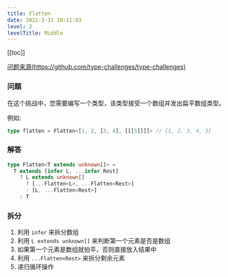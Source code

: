 ```yaml
---
title: Flatten
date: 2022-3-31 10:11:03
level: 2
levelTitle: Middle
---
```


[[toc]]

[问题来源(https://github.com/type-challenges/type-challenges)](https://github.com/FuBaooo/type-challenges/blob/master/questions/459-medium-flatten/README.zh-CN.md)

### 问题
在这个挑战中，您需要编写一个类型，该类型接受一个数组并发出扁平数组类型。

例如:
```typescript
type flatten = Flatten<[1, 2, [3, 4], [[[5]]]]> // [1, 2, 3, 4, 5]
```

### 解答
```typescript
type Flatten<T extends unknown[]> = 
  T extends [infer L, ...infer Rest]
    ? L extends unknown[]
      ? [...Flatten<L>, ...Flatten<Rest>]
      : [L, ...Flatten<Rest>]
    : T
```

### 拆分
1. 利用 `infer` 来拆分数组
2. 利用 `L extends unknown[]` 来判断第一个元素是否是数组
3. 如果第一个元素是数组就拍平，否则直接放入结果中
4. 利用 `...Flatten<Rest>` 来拆分剩余元素
5. 递归循环操作
